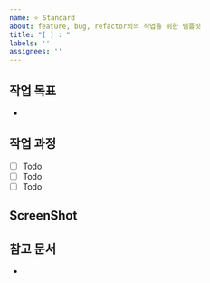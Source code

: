 ```yaml
---
name: ⭐️ Standard
about: feature, bug, refactor외의 작업을 위한 템플릿
title: "[ ] : "
labels: ''
assignees: ''
---
```


## 작업 목표
-

## 작업 과정
- [ ] Todo
- [ ] Todo
- [ ] Todo

## ScreenShot

## 참고 문서
- 
